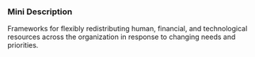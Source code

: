 ### Mini Description

Frameworks for flexibly redistributing human, financial, and technological resources across the organization in response to changing needs and priorities.

